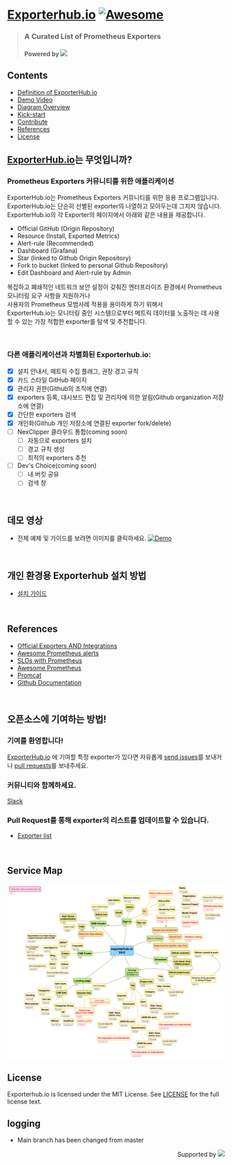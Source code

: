 <!--lint disable awesome-heading--> <!--lint disable awesome-git-repo-age-->
<!--lint disable awesome-license--> 
<!--lint disable double-link-->

# [Exporterhub.io](https://exporterhub.io/) [![Awesome](https://awesome.re/badge.svg)](https://awesome.re) 
<!--lint disable awesome-badge-->
<!--lint disable awesome-heading-->
 > ### A Curated List of Prometheus Exporters
 > #### Powered by <a href="https://nexclipper.io"><img src="https://raw.githubusercontent.com/NexClipper/exporterhub.io/master/assets/NexCloud_en.png" width= 120></a>
 


<!--lint disable awesome-github-->
<!--lint disable awesome-toc-->
## Contents
* [Definition of ExporterHub.io](https://github.com/NexClipper/exporterhub.io#Definition-of-exporterhubio)
* [Demo Video](https://github.com/NexClipper/exporterhub.io#Demo)
* [Diagram Overview](https://github.com/NexClipper/exporterhub.io#diagram-overview)
* [Kick-start](https://github.com/NexClipper/exporterhub.io#kickstart)
* [Contribute](https://github.com/NexClipper/exporterhub.io#contribute)
* [References](https://github.com/NexClipper/exporterhub.io#references)
* [License](https://github.com/NexClipper/exporterhub.io#license)



## [ExporterHub.io](https://exporterhub.io/)는 무엇입니까?


### Prometheus Exporters 커뮤니티를 위한 애플리케이션
ExporterHub.io는 Prometheus Exporters 커뮤니티를 위한 응용 프로그램입니다.  
ExporterHub.io는 단순히 선별된 exporter의 나열하고 모아두는데 그치지 않습니다.  
ExporterHub.io의 각 Exporter의 페이지에서 아래와 같은 내용을 제공합니다.  

* Official GitHub (Origin Repository)
* Resource (Install, Exported Metrics)
* Alert-rule (Recommended)
* Dashboard (Grafana)
* Star (linked to Github Origin Repository)
* Fork to bucket (linked to personal Github Repository)
* Edit Dashboard and Alert-rule by Admin

복잡하고 폐쇄적인 네트워크 보안 설정이 갖춰진 엔터프라이즈 환경에서 Prometheus 모니터링 요구 사항을 지원하거나  
사용자의 Prometheus 모범사례 적용을 용이하게 하기 위해서  
ExporterHub.io는 모니터링 중인 시스템으로부터 메트릭 데이터를 노출하는 데 사용할 수 있는 가장 적합한 exporter를 탐색 및 추천합니다.

<br>

### 다른 애플리케이션과 차별화된 Exporterhub.io:

<!--lint disable no-undefined-references-->
* [x] 설치 안내서, 메트릭 수집 플래그, 권장 경고 규칙
* [x] 카드 스타일 GitHub 페이지
* [x] 관리자 권한(Github의 조직에 연결)
* [x] exporters 등록, 대시보드 편집 및 관리자에 의한 알림(Github organization 저장소에 연결)
* [x] 간단한 exporters 검색
* [x] 개인화(Github 개인 저장소에 연결된 exporter fork/delete)
* [ ] NexClipper 클라우드 통합(coming soon)
  * [ ] 자동으로 exporters 설치
  * [ ] 경고 규칙 생성 
  * [ ] 최적의 exporters 추천
* [ ] Dev's Choice(coming soon)
  * [ ] 내 버킷 공유
  * [ ] 검색 창

<br>

## 데모 영상
* 전체 예제 및 가이드를 보려면 이미지를 클릭하세요.
  [![Demo](https://raw.githubusercontent.com/NexClipper/exporterhub.io/master/assets/demo_01.png)](https://youtu.be/wa4dknZk7Kk)

<br>

## 개인 환경용 Exporterhub 설치 방법
* [설치 가이드](./install_guide.md)

<br>

## References
* [Official Exporters AND Integrations](https://prometheus.io/docs/instrumenting/exporters/)
* [Awesome Prometheus alerts](https://awesome-prometheus-alerts.grep.to/)
* [SLOs with Prometheus](https://promtools.dev/)
* [Awesome Prometheus](https://github.com/roaldnefs/awesome-prometheus)
* [Promcat](https://promcat.io/)
* [Github Documentation](https://docs.github.com/en)

<br>

## 오픈소스에 기여하는 방법!
### 기여를 환영합니다!
[ExporterHub.io](https://exporterhub.io/) 에 기여할 특정 exporter가 있다면 자유롭게 [send issues](https://github.com/NexClipper/exporterhub.io/issues)를 보내거나
[pull requests](https://github.com/NexClipper/exporterhub.io/pulls)를 보내주세요. 
<br>

### 커뮤니티와 함께하세요.
[Slack](https://app.slack.com/client/TC3DP3HPG/C01RTA59G66)
<br>

### Pull Request를 통해 exporter의 리스트를 업데이트할 수 있습니다.
* [Exporter list](https://github.com/NexClipper/exporterhub.io/blob/main/api/exporter_list.csv)
<br>

## Service Map
![servicemap](https://raw.githubusercontent.com/NexClipper/exporterhub.io/master/assets/exporterhub_v4.png)



## License
Exporterhub.io is licensed under the MIT License. See [LICENSE](https://github.com/NexClipper/exporterhub.io/blob/master/LICENSE) for the full license text.


## logging
* Main branch has been changed from master



<p align="right"> Supported by <a href="https://wecode.co.kr/"><img src="https://raw.githubusercontent.com/NexClipper/exporterhub.io/master/assets/wecode_logo.jpg" width= 120></a></p>
